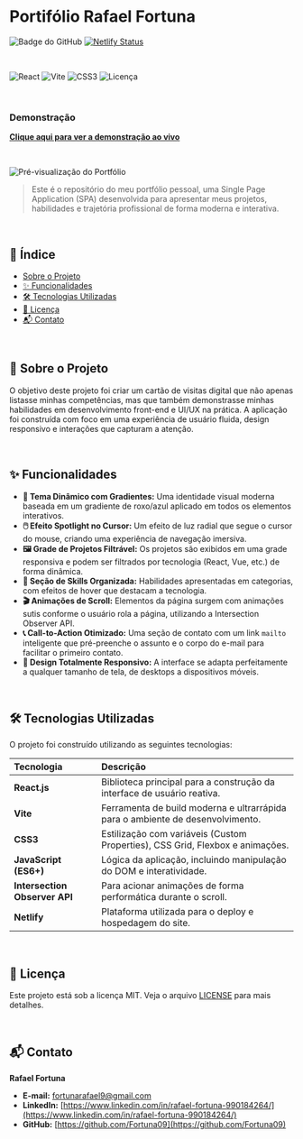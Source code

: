 # Portifólio Rafael Fortuna

![Badge do GitHub](https://img.shields.io/github/last-commit/Fortuna09/portifolio_fortuna)
[![Netlify Status](https://api.netlify.com/api/v1/badges/f1d204f2-0e58-46bf-b8a5-c83d72d875f3/deploy-status)](https://app.netlify.com/projects/fortuna-portifolio/deploys)

<br>

![React](https://img.shields.io/badge/React-20232A?style=for-the-badge&logo=react&logoColor=61DAFB)
![Vite](https://img.shields.io/badge/Vite-B73BFE?style=for-the-badge&logo=vite&logoColor=FFD62E)
![CSS3](https://img.shields.io/badge/CSS3-1572B6?style=for-the-badge&logo=css3&logoColor=white)
![Licença](https://img.shields.io/badge/licen%C3%A7a-MIT-green.svg?style=for-the-badge)

<br>

###  Demonstração
[**Clique aqui para ver a demonstração ao vivo**](https://fortuna-portifolio.netlify.app/)

<br>

![Pré-visualização do Portfólio](https://github.com/SEU-USUARIO-GITHUB/SEU-REPOSITORIO/blob/main/PREVIEW.gif?raw=true)

> Este é o repositório do meu portfólio pessoal, uma Single Page Application (SPA) desenvolvida para apresentar meus projetos, habilidades e trajetória profissional de forma moderna e interativa.

<br>

## 📜 Índice

* [Sobre o Projeto](#-sobre-o-projeto)
* [✨ Funcionalidades](#-funcionalidades)
* [🛠️ Tecnologias Utilizadas](#️-tecnologias-utilizadas)
* [📄 Licença](#-licença)
* [📬 Contato](#-contato)

<br>

## 🎯 Sobre o Projeto

O objetivo deste projeto foi criar um cartão de visitas digital que não apenas listasse minhas competências, mas que também demonstrasse minhas habilidades em desenvolvimento front-end e UI/UX na prática. A aplicação foi construída com foco em uma experiência de usuário fluida, design responsivo e interações que capturam a atenção.

<br>

## ✨ Funcionalidades

-   **🎨 Tema Dinâmico com Gradientes:** Uma identidade visual moderna baseada em um gradiente de roxo/azul aplicado em todos os elementos interativos.
-   **🖱️ Efeito Spotlight no Cursor:** Um efeito de luz radial que segue o cursor do mouse, criando uma experiência de navegação imersiva.
-   **🖼️ Grade de Projetos Filtrável:** Os projetos são exibidos em uma grade responsiva e podem ser filtrados por tecnologia (React, Vue, etc.) de forma dinâmica.
-   **🧩 Seção de Skills Organizada:** Habilidades apresentadas em categorias, com efeitos de hover que destacam a tecnologia.
-   **🎬 Animações de Scroll:** Elementos da página surgem com animações sutis conforme o usuário rola a página, utilizando a Intersection Observer API.
-   **📞 Call-to-Action Otimizado:** Uma seção de contato com um link `mailto` inteligente que pré-preenche o assunto e o corpo do e-mail para facilitar o primeiro contato.
-   **📱 Design Totalmente Responsivo:** A interface se adapta perfeitamente a qualquer tamanho de tela, de desktops a dispositivos móveis.

<br>

## 🛠️ Tecnologias Utilizadas

O projeto foi construído utilizando as seguintes tecnologias:

| Tecnologia | Descrição |
| :--- | :--- |
| **React.js** | Biblioteca principal para a construção da interface de usuário reativa. |
| **Vite** | Ferramenta de build moderna e ultrarrápida para o ambiente de desenvolvimento. |
| **CSS3** | Estilização com variáveis (Custom Properties), CSS Grid, Flexbox e animações. |
| **JavaScript (ES6+)** | Lógica da aplicação, incluindo manipulação do DOM e interatividade. |
| **Intersection Observer API**| Para acionar animações de forma performática durante o scroll. |
| **Netlify** | Plataforma utilizada para o deploy e hospedagem do site. |

<br>

## 📄 Licença

Este projeto está sob a licença MIT. Veja o arquivo [LICENSE](https://github.com/Fortuna09/portifolio_fortuna/blob/master/LICENSE) para mais detalhes.

<br>

## 📬 Contato

**Rafael Fortuna**

-   **E-mail:** [fortunarafael9@gmail.com](mailto:fortunarafael9@gmail.com)
-   **LinkedIn:** [https://www.linkedin.com/in/rafael-fortuna-990184264/](https://www.linkedin.com/in/rafael-fortuna-990184264/)
-   **GitHub:** [https://github.com/Fortuna09](https://github.com/Fortuna09)
